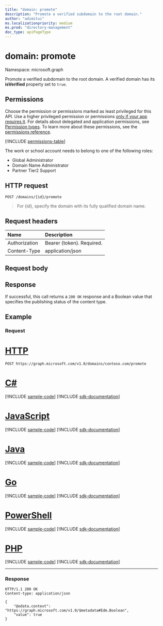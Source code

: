 ```yaml
---
title: "domain: promote"
description: "Promote a verified subdomain to the root domain."
author: "adimitui"
ms.localizationpriority: medium
ms.prod: "directory-management"
doc_type: apiPageType
---
```


# domain: promote

Namespace: microsoft.graph

Promote a verified subdomain to the root domain. A verified domain has its **isVerified** property set to `true`.

## Permissions

Choose the permission or permissions marked as least privileged for this API. Use a higher privileged permission or permissions [only if your app requires it](/graph/permissions-overview#best-practices-for-using-microsoft-graph-permissions). For details about delegated and application permissions, see [Permission types](/graph/permissions-overview#permission-types). To learn more about these permissions, see the [permissions reference](/graph/permissions-reference).

<!-- { "blockType": "permissions", "name": "domain_promote" } -->
[!INCLUDE [permissions-table](../includes/permissions/domain-promote-permissions.md)]

The work or school account needs to belong to one of the following roles:

* Global Administrator
* Domain Name Administrator
* Partner Tier2 Support

## HTTP request

<!-- { "blockType": "ignored" } -->
```http
POST /domains/{id}/promote
```

> For {id}, specify the domain with its fully qualified domain name.

## Request headers

| Name       | Description|
|:---------------|:----------|
| Authorization  | Bearer {token}. Required.|
| Content-Type  | application/json |

## Request body

## Response

If successful, this call returns a `200 OK` response and a Boolean value that specifies the publishing status of the content type.

## Example

### Request


# [HTTP](#tab/http)
<!-- {
  "blockType": "request",
  "name": "domain_promote"
}-->
```http
POST https://graph.microsoft.com/v1.0/domains/contoso.com/promote
```

# [C#](#tab/csharp)
[!INCLUDE [sample-code](../includes/snippets/csharp/domain-promote-csharp-snippets.md)]
[!INCLUDE [sdk-documentation](../includes/snippets/snippets-sdk-documentation-link.md)]

# [JavaScript](#tab/javascript)
[!INCLUDE [sample-code](../includes/snippets/javascript/domain-promote-javascript-snippets.md)]
[!INCLUDE [sdk-documentation](../includes/snippets/snippets-sdk-documentation-link.md)]

# [Java](#tab/java)
[!INCLUDE [sample-code](../includes/snippets/java/domain-promote-java-snippets.md)]
[!INCLUDE [sdk-documentation](../includes/snippets/snippets-sdk-documentation-link.md)]

# [Go](#tab/go)
[!INCLUDE [sample-code](../includes/snippets/go/domain-promote-go-snippets.md)]
[!INCLUDE [sdk-documentation](../includes/snippets/snippets-sdk-documentation-link.md)]

# [PowerShell](#tab/powershell)
[!INCLUDE [sample-code](../includes/snippets/powershell/domain-promote-powershell-snippets.md)]
[!INCLUDE [sdk-documentation](../includes/snippets/snippets-sdk-documentation-link.md)]

# [PHP](#tab/php)
[!INCLUDE [sample-code](../includes/snippets/php/domain-promote-php-snippets.md)]
[!INCLUDE [sdk-documentation](../includes/snippets/snippets-sdk-documentation-link.md)]

---

### Response

<!-- {
  "blockType": "response",
  "truncated": true,
  "@odata.type": "string"
}
-->

```http
HTTP/1.1 200 OK
Content-type: application/json

{
    "@odata.context": "https://graph.microsoft.com/v1.0/$metadata#Edm.Boolean",
    "value": true
}
```
